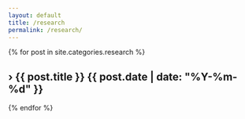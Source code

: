 ```yaml
---
layout: default
title: /research
permalink: /research/
---
```


<div class="post-list">
  {% for post in site.categories.research %}
    <div class="post-item">
      <h2 class="post-title" onclick="checkAccessAndToggle(this)" id="post-{{ post.title | slugify }}">
        <span class="arrow">›</span>
        <span class="title-text">{{ post.title }}</span>
        <span class="post-date">{{ post.date | date: "%Y-%m-%d" }}</span>
      </h2>
      <div class="post-content">
        <div id="auth-{{ post.title | slugify }}" class="auth-form" style="display: none;">
          <h3>Enter your email to access this document</h3>
          <input type="email" placeholder="Enter your email">
          <button onclick="verifyEmailForPost(this, '{{ post.title | slugify }}')">Submit</button>
        </div>
        <div class="content-wrapper" style="display: none;">
          {{ post.content }}
        </div>
      </div>
    </div>
  {% endfor %}
</div>

<script>
function checkAccessAndToggle(element) {
  const postId = element.id;
  const content = element.nextElementSibling;
  const accessMap = JSON.parse(localStorage.getItem('documentAccess') || '{}');
  const savedEmail = accessMap[postId];
  
  if (savedEmail) {
    content.querySelector('.auth-form').style.display = 'none';
    content.querySelector('.content-wrapper').style.display = 'block';
  } else {
    content.querySelector('.auth-form').style.display = 'block';
    content.querySelector('.content-wrapper').style.display = 'none';
  }
  togglePost(element);
}

function verifyEmailForPost(button, postId) {
  const email = button.previousElementSibling.value;
  const allowedEmails = ['amenti4k@gmail.com']; // Hardcoded allowed email
  
  if (allowedEmails.includes(email)) {
    const contentDiv = button.closest('.post-content');
    contentDiv.querySelector('.auth-form').style.display = 'none';
    contentDiv.querySelector('.content-wrapper').style.display = 'block';
    
    const accessMap = JSON.parse(localStorage.getItem('documentAccess') || '{}');
    accessMap[postId] = email;
    localStorage.setItem('documentAccess', JSON.stringify(accessMap));
  } else {
    alert('Access denied. Please contact the administrator.');
  }
}

function togglePost(element) {
  const content = element.nextElementSibling;
  const arrow = element.querySelector('.arrow');
  const isVisible = content.classList.contains('expanded');
  
  if (!isVisible) {
    content.classList.add('expanded');
    arrow.classList.add('rotated');
  } else {
    content.classList.remove('expanded');
    arrow.classList.remove('rotated');
  }
}
</script>

<style>
.auth-form {
  text-align: center;
  padding: 20px;
}

.auth-form input, .auth-form button {
  margin: 10px;
  padding: 8px;
  border-radius: 4px;
  border: 1px solid var(--border-color);
}

.auth-form button {
  cursor: pointer;
  background: none;
  transition: all 0.2s ease;
}

.auth-form button:hover {
  background: var(--text-color);
  color: white;
}
</style>
